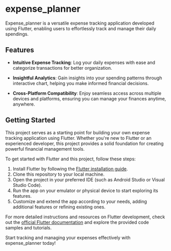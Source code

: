 # expense_planner

Expense_planner is a versatile expense tracking application developed using Flutter, enabling users to effortlessly track and manage their daily spendings.

## Features

- **Intuitive Expense Tracking**: Log your daily expenses with ease and categorize transactions for better organization.

- **Insightful Analytics**: Gain insights into your spending patterns through interactive chart, helping you make informed financial decisions.

- **Cross-Platform Compatibility**: Enjoy seamless access across multiple devices and platforms, ensuring you can manage your finances anytime, anywhere.

## Getting Started

This project serves as a starting point for building your own expense tracking application using Flutter. Whether you're new to Flutter or an experienced developer, this project provides a solid foundation for creating powerful financial management tools.

To get started with Flutter and this project, follow these steps:

1. Install Flutter by following the [Flutter installation guide](https://flutter.dev/docs/get-started/install).
2. Clone this repository to your local machine.
3. Open the project in your preferred IDE (such as Android Studio or Visual Studio Code).
4. Run the app on your emulator or physical device to start exploring its features.
5. Customize and extend the app according to your needs, adding additional features or refining existing ones.

For more detailed instructions and resources on Flutter development, check out the [official Flutter documentation](https://flutter.dev/docs) and explore the provided code samples and tutorials.

Start tracking and managing your expenses effectively with expense_planner today!


